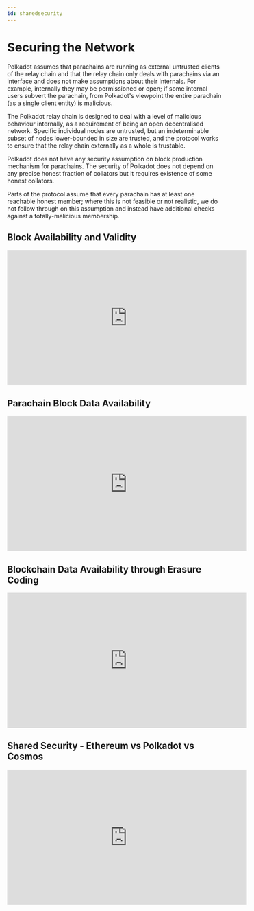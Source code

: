 ```yaml
---
id: sharedsecurity
---
```


# Securing the Network

Polkadot assumes that parachains are running as external untrusted clients of the relay chain and
that the relay chain only deals with parachains via an interface and does not make assumptions about
their internals. For example, internally they may be permissioned or open; if some internal users
subvert the parachain, from Polkadot's viewpoint the entire parachain (as a single client entity) is
malicious.

The Polkadot relay chain is designed to deal with a level of malicious behaviour internally, as a
requirement of being an open decentralised network. Specific individual nodes are untrusted, but an
indeterminable subset of nodes lower-bounded in size are trusted, and the protocol works to ensure
that the relay chain externally as a whole is trustable.

Polkadot does not have any security assumption on block production mechanism for parachains. The
security of Polkadot does not depend on any precise honest fraction of collators but it requires
existence of some honest collators.

Parts of the protocol assume that every parachain has at least one reachable honest member; where
this is not feasible or not realistic, we do not follow through on this assumption and instead have
additional checks against a totally-malicious membership.

## Block Availability and Validity

<iframe width="560" height="315" src="https://www.youtube.com/embed/P4fuYJQDKN4" title="YouTube video player" frameborder="0" allow="accelerometer; autoplay; clipboard-write; encrypted-media; gyroscope; picture-in-picture" allowfullscreen></iframe>

## Parachain Block Data Availability

<iframe width="560" height="315" src="https://www.youtube.com/embed/S0R4SHdpkeE" title="YouTube video player" frameborder="0" allow="accelerometer; autoplay; clipboard-write; encrypted-media; gyroscope; picture-in-picture" allowfullscreen></iframe>

## Blockchain Data Availability through Erasure Coding

<iframe width="560" height="315" src="https://www.youtube.com/embed/g45QwAfXrGM" title="YouTube video player" frameborder="0" allow="accelerometer; autoplay; clipboard-write; encrypted-media; gyroscope; picture-in-picture" allowfullscreen></iframe>

## Shared Security - Ethereum vs Polkadot vs Cosmos

<iframe width="560" height="315" src="https://www.youtube.com/embed/h3lE5H84xlM" title="YouTube video player" frameborder="0" allow="accelerometer; autoplay; clipboard-write; encrypted-media; gyroscope; picture-in-picture" allowfullscreen></iframe>
